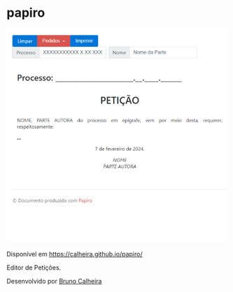 # papiro

[![papiro](img/papiro.png)](https://calheira.github.io/papiro/)

Disponível em https://calheira.github.io/papiro/

Editor de Petições.

Desenvolvido por [Bruno Calheira](https://br.linkedin.com/in/bruno-calheira-96289145)